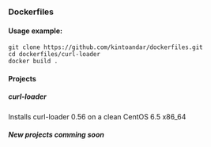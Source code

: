 ### Dockerfiles

#### Usage example:

``` shell
git clone https://github.com/kintoandar/dockerfiles.git
cd dockerfiles/curl-loader
docker build .
```

#### Projects

##### curl-loader
Installs curl-loader 0.56 on a clean CentOS 6.5 x86_64

##### New projects comming soon
